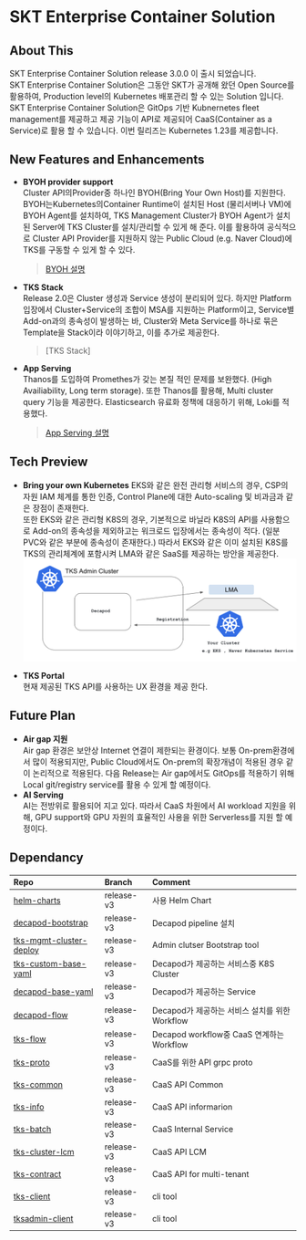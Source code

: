 # SKT Enterprise Container Solution

## About This
SKT Enterprise Container Solution release 3.0.0 이 출시 되었습니다.   
SKT Enterprise Container Solution은 그동안 SKT가 공개해 왔던 Open Source를 활용하여, Production level의 Kubernetes 배포관리 할 수 있는 Solution 입니다. SKT Enterprise Container Solution은 GitOps 기반 Kubnernetes fleet management를 제공하고 제공 기능이 API로 제공되어 CaaS(Container as a Service)로 활용 할 수 있습니다.  이번 릴리즈는 Kubernetes 1.23를 제공합니다.

## New Features and Enhancements
- **BYOH provider support**    
    Cluster API의Provider중 하나인 BYOH(Bring Your Own Host)를 지원한다. BYOH는Kubernetes의Container Runtime이 설치된 Host (물리서버나 VM)에 BYOH Agent를 설치하여, TKS Management Cluster가 BYOH Agent가 설치된 Server에 TKS Cluster를 설치/관리할 수 있게 해 준다. 이를 활용하여 공식적으로 Cluster API Provider를 지원하지 않는 Public Cloud (e.g. Naver Cloud)에 TKS를 구동할 수 있게 할 수 있다.   
    >[BYOH 설명](../architecture/byoh.md)
- **TKS Stack**   
    Release 2.0은 Cluster 생성과 Service 생성이 분리되어 있다. 하지만 Platform 입장에서 Cluster+Service의 조합이 MSA를 지원하는 Platform이고, Service별 Add-on과의 종속성이 발생하는 바, Cluster와 Meta Service를 하나로 묶은 Template을 Stack이라 이야기하고, 이를 추가로 제공한다.        
    > [TKS Stack]      
- **App Serving**   
    Thanos를 도입하여 Promethes가 갖는 본질 적인 문제를 보완했다. (High Availiability, Long term storage). 또한 Thanos를 활용해, Multi cluster query 기능을 제공한다.
    Elasticsearch 유료화 정책에 대응하기 위해, Loki를 적용했다.   
    > [App Serving 설명](../architecture/appserving.md)   


## Tech Preview
- **Bring your own Kubernetes**
    EKS와 같은 완전 관리형 서비스의 경우, CSP의 자원 IAM 체계를 통한 인증, Control Plane에 대한 Auto-scaling 및 비과금과 같은 장점이 존재한다.  
    또한 EKS와 같은 관리형 K8S의 경우, 기본적으로 바닐라 K8S의 API를 사용함으로 Add-on의 종속성을 제외하고는 워크로드 입장에서는 종속성이 적다. (일분 PVC와 같은 부분에 종속성이 존재한다.)
    따라서 EKS와 같은 이미 설치된 K8S를 TKS의 관리체계에 포함시켜 LMA와 같은 SaaS를 제공하는 방안을 제공한다.   
    ![BYOK8S](../assets/images/byok8s.png)
 
- **TKS Portal**   
    현재 제공된 TKS API를 사용하는 UX 환경을 제공 한다. 
    
## Future Plan
- **Air gap 지원**   
    Air gap 환경은 보안상 Internet 연결이 제한되는 환경이다. 보통 On-prem환경에서 많이 적용되지만, Public Cloud에서도 On-prem의 확장개념이 적용된 경우 같이 논리적으로 적용된다.
    다음 Release는 Air gap에서도 GitOps를 적용하기 위해 Local git/registry service를 활용 수 있게 할 예정이다.
- **AI Serving**   
    AI는 전방위로 활용되어 지고 있다. 따라서 CaaS 차원에서 AI workload 지원을 위해, GPU support와 GPU 자원의 효율적인 사용을 위한 Serverless를 지원 할 예정이다.
## Dependancy
|Repo|Branch|Comment|
|:---|:---|:---|
|[helm-charts](https://github.com/openinfradev/helm-charts)|release-v3|사용 Helm Chart|
|[decapod-bootstrap](https://github.com/openinfradev/decapod-bootstrap)|release-v3|Decapod pipeline 설치|
|[tks-mgmt-cluster-deploy ](https://github.com/openinfradev/tks-mgmt-cluster-deploy)|release-v3|Admin clutser Bootstrap tool|
|[tks-custom-base-yaml](https://github.com/openinfradev/tks-custom-base-yaml)|release-v3|Decapod가 제공하는 서비스중 K8S Cluster|
|[decapod-base-yaml](https://github.com/openinfradev/decapod-base-yaml)|release-v3|Decapod가 제공하는 Service|
|[decapod-flow](https://github.com/openinfradev/decapod-flow)|release-v3|Decapod가 제공하는 서비스 설치를 위한 Workflow|
|[tks-flow](https://github.com/openinfradev/tks-flow)|release-v3|Decapod workflow중 CaaS 연계하는 Workflow|
|[tks-proto](https://github.com/openinfradev/tks-proto)|release-v3|CaaS를 위한 API grpc proto|
|[tks-common](https://github.com/openinfradev/tks-common)|release-v3|CaaS API Common|
|[tks-info](https://github.com/openinfradev/tks-info)|release-v3|CaaS API informarion|
|[tks-batch](https://github.com/openinfradev/tks-batch)|release-v3|CaaS Internal Service|
|[tks-cluster-lcm](https://github.com/openinfradev/tks-cluster-lcm)|release-v3|CaaS API LCM|
|[tks-contract](https://github.com/openinfradev/tks-contract)|release-v3|CaaS API for multi-tenant|
|[tks-client](https://github.com/openinfradev/tks-client)|release-v3|cli tool|
|[tksadmin-client](https://github.com/openinfradev/tksadmin-client)|release-v3|cli tool|
